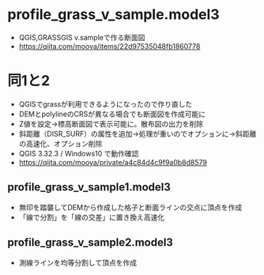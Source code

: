 # profile_grass_v_sample.model3 
- QGIS,GRASSGIS v.sampleで作る断面図
- https://qiita.com/mooya/items/22d97535048fb1860778

# 同1と2 
- QGISでgrassが利用できるようになったので作り直した
- DEMとpolylineのCRSが異なる場合でも断面図を作成可能に
- Z値を設定→標高断面図で表示可能に。散布図の出力を削除
- 斜距離（DISR_SURF）の属性を追加→処理が重いのでオプションに→斜距離の高速化、オプション削除
- QGIS 3.32.3 / Windows10 で動作確認
- https://qiita.com/mooya/private/a4c84d4c9f9a0b8d8579

## profile_grass_v_sample1.model3 
- 無印を踏襲してDEMから作成した格子と断面ラインの交点に頂点を作成
- 「線で分割」を「線の交差」に置き換え高速化

## profile_grass_v_sample2.model3 
- 測線ラインを均等分割して頂点を作成
